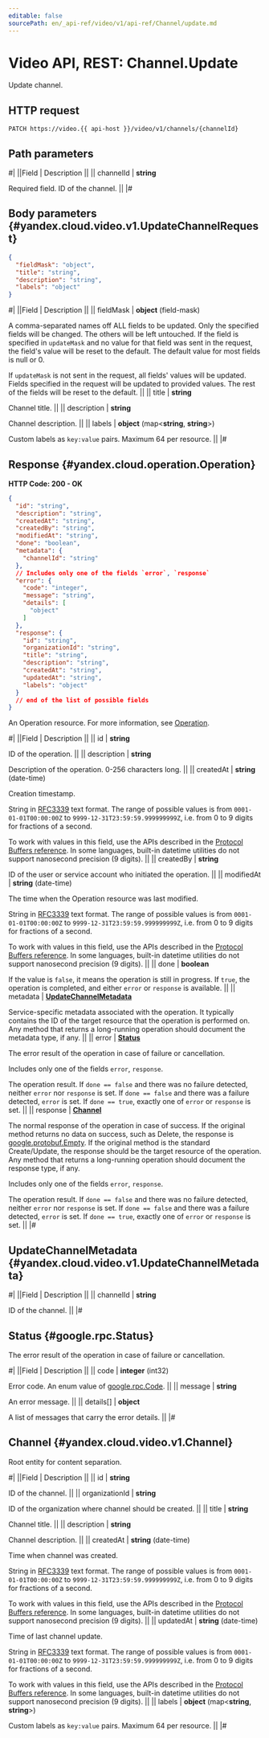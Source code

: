 ```yaml
---
editable: false
sourcePath: en/_api-ref/video/v1/api-ref/Channel/update.md
---
```


# Video API, REST: Channel.Update

Update channel.

## HTTP request

```
PATCH https://video.{{ api-host }}/video/v1/channels/{channelId}
```

## Path parameters

#|
||Field | Description ||
|| channelId | **string**

Required field. ID of the channel. ||
|#

## Body parameters {#yandex.cloud.video.v1.UpdateChannelRequest}

```json
{
  "fieldMask": "object",
  "title": "string",
  "description": "string",
  "labels": "object"
}
```

#|
||Field | Description ||
|| fieldMask | **object** (field-mask)

A comma-separated names off ALL fields to be updated.
Only the specified fields will be changed. The others will be left untouched.
If the field is specified in `` updateMask `` and no value for that field was sent in the request,
the field's value will be reset to the default. The default value for most fields is null or 0.

If `` updateMask `` is not sent in the request, all fields' values will be updated.
Fields specified in the request will be updated to provided values.
The rest of the fields will be reset to the default. ||
|| title | **string**

Channel title. ||
|| description | **string**

Channel description. ||
|| labels | **object** (map<**string**, **string**>)

Custom labels as `` key:value `` pairs. Maximum 64 per resource. ||
|#

## Response {#yandex.cloud.operation.Operation}

**HTTP Code: 200 - OK**

```json
{
  "id": "string",
  "description": "string",
  "createdAt": "string",
  "createdBy": "string",
  "modifiedAt": "string",
  "done": "boolean",
  "metadata": {
    "channelId": "string"
  },
  // Includes only one of the fields `error`, `response`
  "error": {
    "code": "integer",
    "message": "string",
    "details": [
      "object"
    ]
  },
  "response": {
    "id": "string",
    "organizationId": "string",
    "title": "string",
    "description": "string",
    "createdAt": "string",
    "updatedAt": "string",
    "labels": "object"
  }
  // end of the list of possible fields
}
```

An Operation resource. For more information, see [Operation](/docs/api-design-guide/concepts/operation).

#|
||Field | Description ||
|| id | **string**

ID of the operation. ||
|| description | **string**

Description of the operation. 0-256 characters long. ||
|| createdAt | **string** (date-time)

Creation timestamp.

String in [RFC3339](https://www.ietf.org/rfc/rfc3339.txt) text format. The range of possible values is from
`0001-01-01T00:00:00Z` to `9999-12-31T23:59:59.999999999Z`, i.e. from 0 to 9 digits for fractions of a second.

To work with values in this field, use the APIs described in the
[Protocol Buffers reference](https://developers.google.com/protocol-buffers/docs/reference/overview).
In some languages, built-in datetime utilities do not support nanosecond precision (9 digits). ||
|| createdBy | **string**

ID of the user or service account who initiated the operation. ||
|| modifiedAt | **string** (date-time)

The time when the Operation resource was last modified.

String in [RFC3339](https://www.ietf.org/rfc/rfc3339.txt) text format. The range of possible values is from
`0001-01-01T00:00:00Z` to `9999-12-31T23:59:59.999999999Z`, i.e. from 0 to 9 digits for fractions of a second.

To work with values in this field, use the APIs described in the
[Protocol Buffers reference](https://developers.google.com/protocol-buffers/docs/reference/overview).
In some languages, built-in datetime utilities do not support nanosecond precision (9 digits). ||
|| done | **boolean**

If the value is `false`, it means the operation is still in progress.
If `true`, the operation is completed, and either `error` or `response` is available. ||
|| metadata | **[UpdateChannelMetadata](#yandex.cloud.video.v1.UpdateChannelMetadata)**

Service-specific metadata associated with the operation.
It typically contains the ID of the target resource that the operation is performed on.
Any method that returns a long-running operation should document the metadata type, if any. ||
|| error | **[Status](#google.rpc.Status)**

The error result of the operation in case of failure or cancellation.

Includes only one of the fields `error`, `response`.

The operation result.
If `done == false` and there was no failure detected, neither `error` nor `response` is set.
If `done == false` and there was a failure detected, `error` is set.
If `done == true`, exactly one of `error` or `response` is set. ||
|| response | **[Channel](#yandex.cloud.video.v1.Channel)**

The normal response of the operation in case of success.
If the original method returns no data on success, such as Delete,
the response is [google.protobuf.Empty](https://developers.google.com/protocol-buffers/docs/reference/google.protobuf#google.protobuf.Empty).
If the original method is the standard Create/Update,
the response should be the target resource of the operation.
Any method that returns a long-running operation should document the response type, if any.

Includes only one of the fields `error`, `response`.

The operation result.
If `done == false` and there was no failure detected, neither `error` nor `response` is set.
If `done == false` and there was a failure detected, `error` is set.
If `done == true`, exactly one of `error` or `response` is set. ||
|#

## UpdateChannelMetadata {#yandex.cloud.video.v1.UpdateChannelMetadata}

#|
||Field | Description ||
|| channelId | **string**

ID of the channel. ||
|#

## Status {#google.rpc.Status}

The error result of the operation in case of failure or cancellation.

#|
||Field | Description ||
|| code | **integer** (int32)

Error code. An enum value of [google.rpc.Code](https://github.com/googleapis/googleapis/blob/master/google/rpc/code.proto). ||
|| message | **string**

An error message. ||
|| details[] | **object**

A list of messages that carry the error details. ||
|#

## Channel {#yandex.cloud.video.v1.Channel}

Root entity for content separation.

#|
||Field | Description ||
|| id | **string**

ID of the channel. ||
|| organizationId | **string**

ID of the organization where channel should be created. ||
|| title | **string**

Channel title. ||
|| description | **string**

Channel description. ||
|| createdAt | **string** (date-time)

Time when channel was created.

String in [RFC3339](https://www.ietf.org/rfc/rfc3339.txt) text format. The range of possible values is from
`0001-01-01T00:00:00Z` to `9999-12-31T23:59:59.999999999Z`, i.e. from 0 to 9 digits for fractions of a second.

To work with values in this field, use the APIs described in the
[Protocol Buffers reference](https://developers.google.com/protocol-buffers/docs/reference/overview).
In some languages, built-in datetime utilities do not support nanosecond precision (9 digits). ||
|| updatedAt | **string** (date-time)

Time of last channel update.

String in [RFC3339](https://www.ietf.org/rfc/rfc3339.txt) text format. The range of possible values is from
`0001-01-01T00:00:00Z` to `9999-12-31T23:59:59.999999999Z`, i.e. from 0 to 9 digits for fractions of a second.

To work with values in this field, use the APIs described in the
[Protocol Buffers reference](https://developers.google.com/protocol-buffers/docs/reference/overview).
In some languages, built-in datetime utilities do not support nanosecond precision (9 digits). ||
|| labels | **object** (map<**string**, **string**>)

Custom labels as `` key:value `` pairs. Maximum 64 per resource. ||
|#